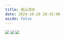 ```yaml
---
title: 高山流水
date: 2024-10-20 20:42:08
aside: false
---
```


<img src="https://pic.imgdb.cn/item/6714fb19d29ded1a8cf59458.png" style="zoom:80%;" />
<img src="https://pic.imgdb.cn/item/671500a2d29ded1a8c01fdf0.png" style="zoom:80%;" />
<img src="https://pic.imgdb.cn/item/67166a36d29ded1a8c95f2b3.png" style="zoom:80%;" />










